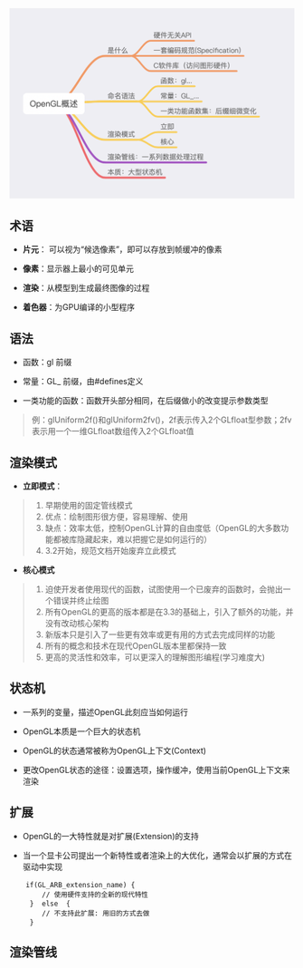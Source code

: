![image](https://github.com/daliang0101/OpenGL/blob/main/images/GLsummary.png)  
## 术语  
* **片元**： 可以视为“候选像素”，即可以存放到帧缓冲的像素
  
* **像素**：显示器上最小的可见单元

* **渲染**：从模型到生成最终图像的过程  
  
* **着色器**：为GPU编译的小型程序

## 语法  
* 函数：gl 前缀  

* 常量：GL_ 前缀，由#defines定义    

* 一类功能的函数：函数开头部分相同，在后缀做小的改变提示参数类型   
> 例：glUniform2f()和glUniform2fv()，2f表示传入2个GLfloat型参数；2fv表示用一个一维GLfloat数组传入2个GLfloat值  

## 渲染模式  
* **立即模式**：  
>1.  早期使用的固定管线模式 
>2.  优点：绘制图形很方便，容易理解、使用
>3.  缺点：效率太低，控制OpenGL计算的自由度低（OpenGL的大多数功能都被库隐藏起来，难以把握它是如何运行的）
>4.  3.2开始，规范文档开始废弃立此模式 

* **核心模式**  
>1.  迫使开发者使用现代的函数，试图使用一个已废弃的函数时，会抛出一个错误并终止绘图
>2.  所有OpenGL的更高的版本都是在3.3的基础上，引入了额外的功能，并没有改动核心架构  
>3.  新版本只是引入了一些更有效率或更有用的方式去完成同样的功能  
>4.  所有的概念和技术在现代OpenGL版本里都保持一致  
>5.  更高的灵活性和效率，可以更深入的理解图形编程(学习难度大)  

## 状态机  
* 一系列的变量，描述OpenGL此刻应当如何运行  

* OpenGL本质是一个巨大的状态机   

* OpenGL的状态通常被称为OpenGL上下文(Context)   

* 更改OpenGL状态的途径：设置选项，操作缓冲，使用当前OpenGL上下文来渲染  

## 扩展  
* OpenGL的一大特性就是对扩展(Extension)的支持 

* 当一个显卡公司提出一个新特性或者渲染上的大优化，通常会以扩展的方式在驱动中实现  
```
    if(GL_ARB_extension_name) {
        // 使用硬件支持的全新的现代特性
     }  else  {
        // 不支持此扩展: 用旧的方式去做
     }    
 ```

## 渲染管线  



